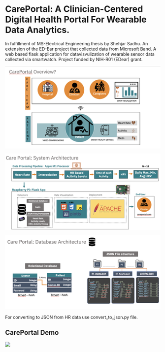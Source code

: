 
# CarePortal: A Clinician-Centered Digital Health Portal For Wearable Data Analytics. 


In fulfillment of MS-Electrical Engineering thesis by Shehjar Sadhu. An extension of the ED-Ear project that collected data from Microsoft Band. A web based flask application for datavisvulization of wearable sensor data collected via smartwatch. Project funded by NIH-R01 (EDear) grant.


![](/webapp/static/Overview.png)

![](/webapp/static/systemarch.png)

![](/webapp/static/database_Arch.png)

For converting to JSON from HR data use convert_to_json.py file. 

## CarePortal Demo

![](/webapp/static/demo.gif)
